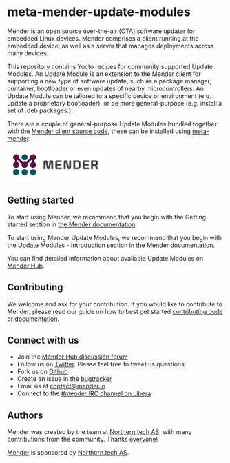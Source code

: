 meta-mender-update-modules
==========================

Mender is an open source over-the-air (OTA) software updater for embedded Linux devices. Mender comprises a client running at the embedded device, as well as a server that manages deployments across many devices.

This repository contains Yocto recipes for community supported Update Modules. An Update Module is an extension to the Mender client for supporting a new type of software update, such as a package manager, container, bootloader or even updates of nearby microcontrollers. An Update Module can be tailored to a specific device or environment (e.g. update a proprietary bootloader), or be more general-purpose (e.g. install a set of .deb packages.).

There are a couple of general-purpose Update Modules bundled together with the [Mender client source code](https://github.com/mendersoftware/mender/tree/master/support/modules), these can be installed using [meta-mender](https://github.com/mendersoftware/meta-mender).

![Mender logo](https://github.com/mendersoftware/mender/raw/master/mender_logo.png)

## Getting started

To start using Mender, we recommend that you begin with the Getting started
section in [the Mender documentation](https://docs.mender.io/).

To start using Mender Update Modules, we recommend that you begin with the Update Modules - Introduction
section in [the Mender documentation](https://docs.mender.io/devices/update-modules).

You can find detailed information about available Update Modules on [Mender Hub](https://hub.mender.io/c/update-modules).

## Contributing

We welcome and ask for your contribution. If you would like to contribute to Mender, please read our guide on how to best get started [contributing code or
documentation](https://github.com/mendersoftware/mender/blob/master/CONTRIBUTING.md).

## Connect with us

* Join the [Mender Hub discussion forum](https://hub.mender.io)
* Follow us on [Twitter](https://twitter.com/mender_io). Please
  feel free to tweet us questions.
* Fork us on [Github](https://github.com/mendersoftware)
* Create an issue in the [bugtracker](https://tracker.mender.io/projects/MEN)
* Email us at [contact@mender.io](mailto:contact@mender.io)
* Connect to the [#mender IRC channel on Libera](https://web.libera.chat/?#mender)


## Authors

Mender was created by the team at [Northern.tech AS](https://northern.tech), with many contributions from
the community. Thanks [everyone](https://github.com/mendersoftware/meta-mender-community/graphs/contributors)!

[Mender](https://mender.io) is sponsored by [Northern.tech AS](https://northern.tech).
